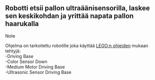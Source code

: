 ## Robotti etsii pallon ultraäänisensorilla, laskee sen keskikohdan ja yrittää napata pallon haarukalla
>[!NOTE]
>Ohjelma on tarkoitettu robotille joka käyttää [LEGO:n ohjeiden](https://education.lego.com/en-us/product-resources/mindstorms-ev3/downloads/building-instructions/) mukaan tehtyjä:  
-Driving Base  
-Color Sensor Down  
-Medium Motor Driving Base  
-Ultrasonic Sensor Driving Base
